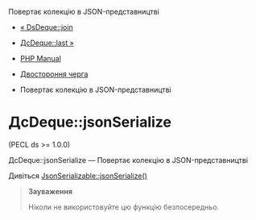 Повертає колекцію в JSON-представництві

-   [« DsDeque::join](ds-deque.join.html)
    
-   [ДсDeque::last »](ds-deque.last.html)
    
-   [PHP Manual](index.md)
    
-   [Двостороння черга](class.ds-deque.html)
    
-   Повертає колекцію в JSON-представництві
    

# ДсDeque::jsonSerialize

(PECL ds >= 1.0.0)

ДсDeque::jsonSerialize — Повертає колекцію в JSON-представництві

Дивіться [JsonSerializable::jsonSerialize()](jsonserializable.jsonserialize.md)

> **Зауваження**
> 
> Ніколи не використовуйте цю функцію безпосередньо.